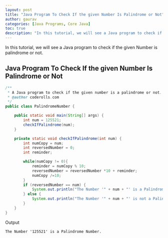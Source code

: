 ```yaml
---
layout: post  
title: "Java Program To Check If the given Number Is Palindrome or Not"  
author: gaurav  
categories: [Java Programs, Core Java]  
toc: true
description: "In this tutorial, we will see a Java program to check if the given Number is palindrome or not."
---
```


In this tutorial, we will see a Java program to check if the given Number is palindrome or not.

## Java Program To Check If the given Number Is Palindrome or Not

```java
/**
 * A Java program to check if the given number is a palindrome or not.
 * @author coderolls.com
 */
public class PalindromeNumber {

    public static void main(String[] args) {
        int num = 125521;
        checkIfPalindrome(num);
    }

    private static void checkIfPalindrome(int num) {
        int numCopy = num;
        int reversedNumber = 0;
        int reminder;

        while(numCopy != 0){
            reminder = numCopy % 10;
            reversedNumber = reversedNumber *10 + reminder;
            numCopy /=10;
        }
        if (reversedNumber == num) {
            System.out.println("The Number '" + num + "' is a Palindrome Number.");
        } else {
            System.out.println("The Number '" + num + "' is not a Palindrome Number.");
        }
    }
}
```

Output

```
The Number '125521' is a Palindrome Number.
```
